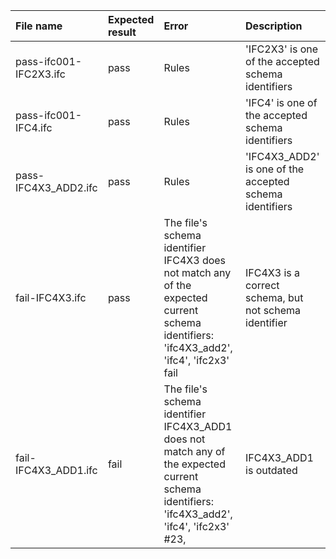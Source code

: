 | File name                                              | Expected result   | Error                                                                                                                                                                                             | Description   |
|:-------------------------------------------------------|:------------------|:--------------------------------------------------------------------------------------------------------------------------------------------------------------------------------------------------|:--------------|
| pass-ifc001-IFC2X3.ifc        | pass              | Rules                                                                                                                                                                                       |        'IFC2X3' is one of the accepted schema identifiers      |
| pass-ifc001-IFC4.ifc        | pass              | Rules                                                                                                                                                                                       |    'IFC4' is one of the accepted schema identifiers       |
| pass-IFC4X3_ADD2.ifc        | pass              | Rules                                                                                                                                                                                       |    'IFC4X3_ADD2' is one of the accepted schema identifiers            |
| fail-IFC4X3.ifc       | pass              | The file's schema identifier IFC4X3 does not match any of the expected current schema identifiers: 'ifc4X3_add2', 'ifc4', 'ifc2x3'  fail                                                                                                                                                                                      |    IFC4X3 is a correct schema, but not schema identifier         |
|  fail-IFC4X3_ADD1.ifc    | fail              | The file's schema identifier IFC4X3_ADD1 does not match any of the expected current schema identifiers: 'ifc4X3_add2', 'ifc4', 'ifc2x3'  #23, |   IFC4X3_ADD1 is outdated            |